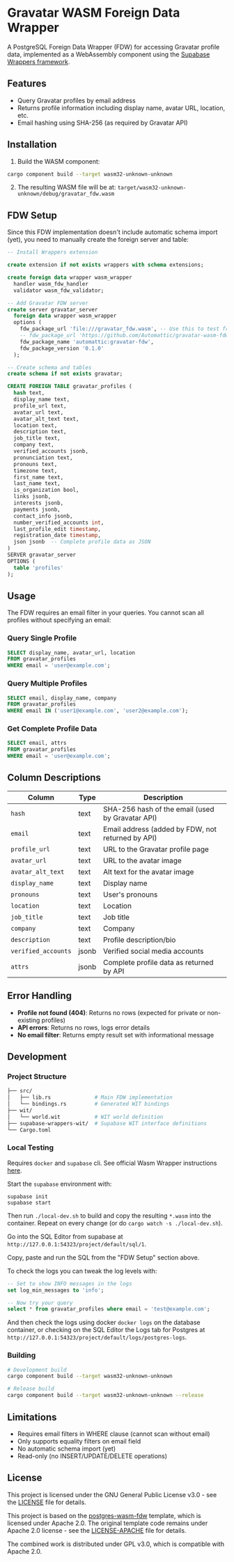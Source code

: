 # Gravatar WASM Foreign Data Wrapper

A PostgreSQL Foreign Data Wrapper (FDW) for accessing Gravatar profile data, implemented as a WebAssembly component using the [Supabase Wrappers framework](https://github.com/supabase/wrappers).

## Features

- Query Gravatar profiles by email address
- Returns profile information including display name, avatar URL, location, etc.
- Email hashing using SHA-256 (as required by Gravatar API)

## Installation

1. Build the WASM component:
```bash
cargo component build --target wasm32-unknown-unknown
```

2. The resulting WASM file will be at: `target/wasm32-unknown-unknown/debug/gravatar_fdw.wasm`

## FDW Setup

Since this FDW implementation doesn't include automatic schema import (yet), you need to manually create the foreign server and table:

```sql
-- Install Wrappers extension

create extension if not exists wrappers with schema extensions;

create foreign data wrapper wasm_wrapper
  handler wasm_fdw_handler
  validator wasm_fdw_validator;

-- Add Gravatar FDW server
create server gravatar_server
  foreign data wrapper wasm_wrapper
  options (
    fdw_package_url 'file:///gravatar_fdw.wasm', -- Use this to test from within the container
    -- fdw_package_url 'https://github.com/Automattic/gravatar-wasm-fdw/releases/download/v0.1.0/gravatar_fdw.wasm',
    fdw_package_name 'automattic:gravatar-fdw',
    fdw_package_version '0.1.0'
  );

-- Create schema and tables
create schema if not exists gravatar;

CREATE FOREIGN TABLE gravatar_profiles (
  hash text,
  display_name text,
  profile_url text,
  avatar_url text,
  avatar_alt_text text,
  location text,
  description text,
  job_title text,
  company text,
  verified_accounts jsonb,
  pronunciation text,
  pronouns text,
  timezone text,
  first_name text,
  last_name text,
  is_organization bool,
  links jsonb,
  interests jsonb,
  payments jsonb,
  contact_info jsonb,
  number_verified_accounts int,
  last_profile_edit timestamp,
  registration_date timestamp,
  json jsonb  -- Complete profile data as JSON
)
SERVER gravatar_server
OPTIONS (
  table 'profiles'
);

```

## Usage

The FDW requires an email filter in your queries. You cannot scan all profiles without specifying an email:

### Query Single Profile

```sql
SELECT display_name, avatar_url, location 
FROM gravatar_profiles 
WHERE email = 'user@example.com';
```

### Query Multiple Profiles

```sql
SELECT email, display_name, company
FROM gravatar_profiles 
WHERE email IN ('user1@example.com', 'user2@example.com');
```

### Get Complete Profile Data

```sql
SELECT email, attrs
FROM gravatar_profiles 
WHERE email = 'user@example.com';
```

## Column Descriptions

| Column | Type | Description |
|--------|------|-------------|
| `hash` | text | SHA-256 hash of the email (used by Gravatar API) |
| `email` | text | Email address (added by FDW, not returned by API) |
| `profile_url` | text | URL to the Gravatar profile page |
| `avatar_url` | text | URL to the avatar image |
| `avatar_alt_text` | text | Alt text for the avatar image |
| `display_name` | text | Display name |
| `pronouns` | text | User's pronouns |
| `location` | text | Location |
| `job_title` | text | Job title |
| `company` | text | Company |
| `description` | text | Profile description/bio |
| `verified_accounts` | jsonb | Verified social media accounts |
| `attrs` | jsonb | Complete profile data as returned by API |

## Error Handling

- **Profile not found (404)**: Returns no rows (expected for private or non-existing profiles)
- **API errors**: Returns no rows, logs error details
- **No email filter**: Returns empty result set with informational message

## Development

### Project Structure

```bash
├── src/
│   ├── lib.rs              # Main FDW implementation
│   └── bindings.rs         # Generated WIT bindings
├── wit/
│   └── world.wit           # WIT world definition
├── supabase-wrappers-wit/  # Supabase WIT interface definitions
└── Cargo.toml
```

### Local Testing

Requires `docker` and `supabase` cli. See official Wasm Wrapper instructions [here](https://fdw.dev/guides/wasm-advanced/#developing-locally). 

Start the `supabase` environment with:
```
supabase init
supabase start
```

Then run `./local-dev.sh` to build and copy the resulting `*.wasm` into the container. Repeat on every change (or do `cargo watch -s ./local-dev.sh`).

Go into the SQL Editor from supabase at `http://127.0.0.1:54323/project/default/sql/1`.

Copy, paste and run the SQL from the "FDW Setup" section above.

To check the logs you can tweak the log levels with:
```sql
-- Set to show INFO messages in the logs
set log_min_messages to 'info';

-- Now try your query
select * from gravatar_profiles where email = 'test@example.com';
```

And then check the logs using docker `docker logs` on the database container, or checking on the SQL Editor the Logs tab for Postgres at `http://127.0.0.1:54323/project/default/logs/postgres-logs`.


### Building

```bash
# Development build
cargo component build --target wasm32-unknown-unknown

# Release build
cargo component build --target wasm32-unknown-unknown --release
```

## Limitations

- Requires email filters in WHERE clause (cannot scan without email)
- Only supports equality filters on email field
- No automatic schema import (yet)
- Read-only (no INSERT/UPDATE/DELETE operations)

## License

This project is licensed under the GNU General Public License v3.0 - see the [LICENSE](LICENSE) file for details.

This project is based on the [postgres-wasm-fdw](https://github.com/supabase-community/postgres-wasm-fdw) template, which is licensed under Apache 2.0. The original template code remains under Apache 2.0 license - see the [LICENSE-APACHE](LICENSE-APACHE) file for details.

The combined work is distributed under GPL v3.0, which is compatible with Apache 2.0.